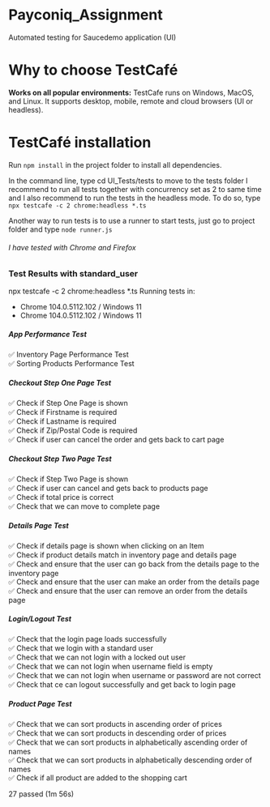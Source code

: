 # Payconiq_Assignment
Automated testing for Saucedemo application (UI)

# Why to choose TestCafé
**Works on all popular environments:** TestCafe runs on Windows, MacOS, and Linux. It supports desktop, mobile, remote and cloud browsers (UI or headless).

# TestCafé installation
Run `npm install` in the project folder to install all dependencies.

In the command line, type cd UI_Tests/tests to move to the tests folder
I recommend to run all tests together with concurrency set as 2 to same time and I also recommend to run the tests in the headless mode.
To do so, type `npx testcafe -c 2 chrome:headless *.ts`

Another way to run tests is to use a runner to start tests, just go to project folder and type `node runner.js`

###### I have tested with Chrome and Firefox

### Test Results with standard_user
npx testcafe -c 2 chrome:headless *.ts
 Running tests in:
 - Chrome 104.0.5112.102 / Windows 11
 - Chrome 104.0.5112.102 / Windows 11

 ##### App Performance Test
 ✅ Inventory Page Performance Test<br>
 ✅ Sorting Products Performance Test<br>

 ##### Checkout Step One Page Test<br>
 ✅ Check if Step One Page is shown<br>
 ✅ Check if Firstname is required<br>
 ✅ Check if Lastname is required<br>
 ✅ Check if Zip/Postal Code is required<br>
 ✅ Check if user can cancel the order and gets back to cart page<br>

 ##### Checkout Step Two Page Test<br>
 ✅ Check if Step Two Page is shown<br>
 ✅ Check if user can cancel and gets back to products page<br>
 ✅ Check if total price is correct<br>
 ✅ Check that we can move to complete page<br>

 ##### Details Page Test<br>
 ✅ Check if details page is shown when clicking on an Item<br>
 ✅ Check if product details match in inventory page and details page<br>
 ✅ Check and ensure that the user can go back from the details page to the inventory page<br>
 ✅ Check and ensure that the user can make an order from the details page<br>
 ✅ Check and ensure that the user can remove an order from the details page<br>

 ##### Login/Logout Test<br>
 ✅ Check that the login page loads successfully<br>
 ✅ Check that we login with a standard user<br>
 ✅ Check that we can not login with a locked out user<br>
 ✅ Check that we can not login when username field is empty<br>
 ✅ Check that we can not login when username or password are not correct<br>
 ✅ Check that ce can logout successfully and get back to login page<br>

 ##### Product Page Test<br>
 ✅ Check that we can sort products in ascending order of prices<br>
 ✅ Check that we can sort products in descending order of prices<br>
 ✅ Check that we can sort products in alphabetically ascending order of names<br>
 ✅ Check that we can sort products in alphabetically descending order of names<br>
 ✅ Check if all product are added to the shopping cart<br>

 27 passed (1m 56s)
